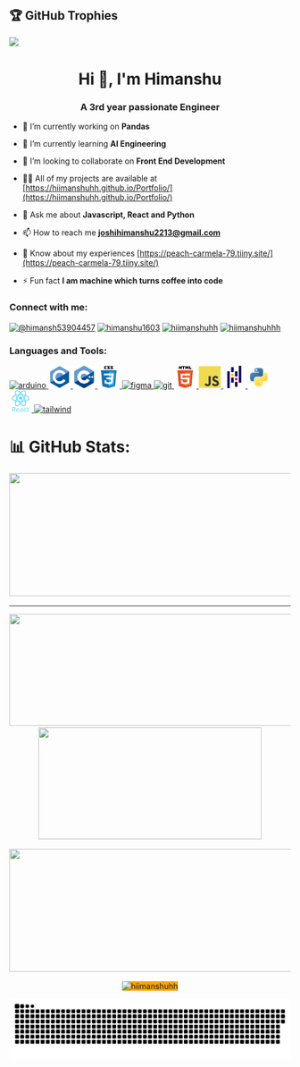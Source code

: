 ## 🏆 GitHub Trophies
![](https://github-profile-trophy.vercel.app/?username=hiimanshuhh&theme=radical&no-frame=false&no-bg=true&margin-w=4)

<h1 align="center">Hi 👋, I'm Himanshu</h1>
<h3 align="center">A 3rd year passionate Engineer</h3>


- 🔭 I’m currently working on **Pandas**

- 🌱 I’m currently learning **AI Engineering**

- 👯 I’m looking to collaborate on **Front End Development**

- 👨‍💻 All of my projects are available at [https://hiimanshuhh.github.io/Portfolio/](https://hiimanshuhh.github.io/Portfolio/)

- 💬 Ask me about **Javascript, React and Python**

- 📫 How to reach me **joshihimanshu2213@gmail.com**

- 📄 Know about my experiences [https://peach-carmela-79.tiiny.site/](https://peach-carmela-79.tiiny.site/)

- ⚡ Fun fact **I am machine which turns coffee into code**

<h3 align="left">Connect with me:</h3>
<p align="left">
<a href="https://twitter.com/@himansh53904457" target="blank"><img align="center" src="https://raw.githubusercontent.com/rahuldkjain/github-profile-readme-generator/master/src/images/icons/Social/twitter.svg" alt="@himansh53904457" height="30" width="40" /></a>
<a href="https://linkedin.com/in/himanshu1603" target="blank"><img align="center" src="https://raw.githubusercontent.com/rahuldkjain/github-profile-readme-generator/master/src/images/icons/Social/linked-in-alt.svg" alt="himanshu1603" height="30" width="40" /></a>
<a href="https://kaggle.com/hiimanshuhh" target="blank"><img align="center" src="https://raw.githubusercontent.com/rahuldkjain/github-profile-readme-generator/master/src/images/icons/Social/kaggle.svg" alt="hiimanshuhh" height="30" width="40" /></a>
<a href="https://instagram.com/hiimanshuhhh" target="blank"><img align="center" src="https://raw.githubusercontent.com/rahuldkjain/github-profile-readme-generator/master/src/images/icons/Social/instagram.svg" alt="hiimanshuhhh" height="30" width="40" /></a>
</p>
<h3 align="left">Languages and Tools:</h3>
<p align="left"> <a href="https://www.arduino.cc/" target="_blank" rel="noreferrer"> <img src="https://cdn.worldvectorlogo.com/logos/arduino-1.svg" alt="arduino" width="40" height="40"/> </a> <a href="https://www.cprogramming.com/" target="_blank" rel="noreferrer"> <img src="https://raw.githubusercontent.com/devicons/devicon/master/icons/c/c-original.svg" alt="c" width="40" height="40"/> </a> <a href="https://www.w3schools.com/cpp/" target="_blank" rel="noreferrer"> <img src="https://raw.githubusercontent.com/devicons/devicon/master/icons/cplusplus/cplusplus-original.svg" alt="cplusplus" width="40" height="40"/> </a> <a href="https://www.w3schools.com/css/" target="_blank" rel="noreferrer"> <img src="https://raw.githubusercontent.com/devicons/devicon/master/icons/css3/css3-original-wordmark.svg" alt="css3" width="40" height="40"/> </a> <a href="https://www.figma.com/" target="_blank" rel="noreferrer"> <img src="https://www.vectorlogo.zone/logos/figma/figma-icon.svg" alt="figma" width="40" height="40"/> </a> <a href="https://git-scm.com/" target="_blank" rel="noreferrer"> <img src="https://www.vectorlogo.zone/logos/git-scm/git-scm-icon.svg" alt="git" width="40" height="40"/> </a> <a href="https://www.w3.org/html/" target="_blank" rel="noreferrer"> <img src="https://raw.githubusercontent.com/devicons/devicon/master/icons/html5/html5-original-wordmark.svg" alt="html5" width="40" height="40"/> </a> <a href="https://developer.mozilla.org/en-US/docs/Web/JavaScript" target="_blank" rel="noreferrer"> <img src="https://raw.githubusercontent.com/devicons/devicon/master/icons/javascript/javascript-original.svg" alt="javascript" width="40" height="40"/> </a> <a href="https://pandas.pydata.org/" target="_blank" rel="noreferrer"> <img src="https://raw.githubusercontent.com/devicons/devicon/2ae2a900d2f041da66e950e4d48052658d850630/icons/pandas/pandas-original.svg" alt="pandas" width="40" height="40"/> </a> <a href="https://www.python.org" target="_blank" rel="noreferrer"> <img src="https://raw.githubusercontent.com/devicons/devicon/master/icons/python/python-original.svg" alt="python" width="40" height="40"/> </a> <a href="https://reactjs.org/" target="_blank" rel="noreferrer"> <img src="https://raw.githubusercontent.com/devicons/devicon/master/icons/react/react-original-wordmark.svg" alt="react" width="40" height="40"/> </a> <a href="https://tailwindcss.com/" target="_blank" rel="noreferrer"> <img src="https://www.vectorlogo.zone/logos/tailwindcss/tailwindcss-icon.svg" alt="tailwind" width="40" height="40"/> </a> </p>

# 📊 GitHub Stats:
<p align="center">
  <img width="800" height="220" src="https://github-readme-stats.vercel.app/api?username=hiimanshuhh&theme=dark&hide_border=true&include_all_commits=false&count_private=false">
</p>

---

<p align="center">
  <img width="600" height="200" src="https://github-readme-streak-stats.herokuapp.com/?user=hiimanshuhh&theme=dark&hide_border=true">
  <img width="400" height="200" src="https://github-readme-stats.vercel.app/api/top-langs/?username=hiimanshuhh&theme=dark&hide_border=true&include_all_commits=false&count_private=false&layout=compact">
</p>

<p align="center">
  <img width="800" height="220" src="https://github-readme-stats.vercel.app/api?username=hiimanshuhh&theme=dark&hide_border=true&include_all_commits=false&count_private=false">
</p>

<div id="header" align="center">
  <img style="background-color:orange;" src="https://quotes-github-readme.vercel.app/api?type=horizontal&theme=radical" alt="hiimanshuhh" alt=""/>
</div>

<p align="center">
 <img width="1000" src="github-snake.svg" alt="snake"/>
</p>
